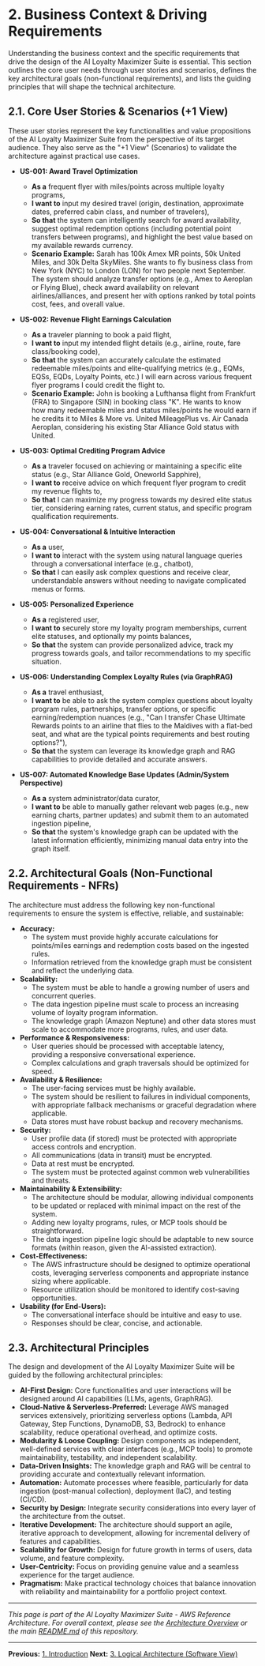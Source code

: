 # 2. Business Context & Driving Requirements

Understanding the business context and the specific requirements that drive the design of the AI Loyalty Maximizer Suite is essential. This section outlines the core user needs through user stories and scenarios, defines the key architectural goals (non-functional requirements), and lists the guiding principles that will shape the technical architecture.

## 2.1. Core User Stories & Scenarios (+1 View)

These user stories represent the key functionalities and value propositions of the AI Loyalty Maximizer Suite from the perspective of its target audience. They also serve as the "+1 View" (Scenarios) to validate the architecture against practical use cases.

* **US-001: Award Travel Optimization**
    * **As a** frequent flyer with miles/points across multiple loyalty programs,
    * **I want to** input my desired travel (origin, destination, approximate dates, preferred cabin class, and number of travelers),
    * **So that** the system can intelligently search for award availability, suggest optimal redemption options (including potential point transfers between programs), and highlight the best value based on my available rewards currency.
    * **Scenario Example:** Sarah has 100k Amex MR points, 50k United Miles, and 30k Delta SkyMiles. She wants to fly business class from New York (NYC) to London (LON) for two people next September. The system should analyze transfer options (e.g., Amex to Aeroplan or Flying Blue), check award availability on relevant airlines/alliances, and present her with options ranked by total points cost, fees, and overall value.

* **US-002: Revenue Flight Earnings Calculation**
    * **As a** traveler planning to book a paid flight,
    * **I want to** input my intended flight details (e.g., airline, route, fare class/booking code),
    * **So that** the system can accurately calculate the estimated redeemable miles/points and elite-qualifying metrics (e.g., EQMs, EQSs, EQDs, Loyalty Points, etc.) I will earn across various frequent flyer programs I could credit the flight to.
    * **Scenario Example:** John is booking a Lufthansa flight from Frankfurt (FRA) to Singapore (SIN) in booking class "K". He wants to know how many redeemable miles and status miles/points he would earn if he credits it to Miles & More vs. United MileagePlus vs. Air Canada Aeroplan, considering his existing Star Alliance Gold status with United.

* **US-003: Optimal Crediting Program Advice**
    * **As a** traveler focused on achieving or maintaining a specific elite status (e.g., Star Alliance Gold, Oneworld Sapphire),
    * **I want to** receive advice on which frequent flyer program to credit my revenue flights to,
    * **So that** I can maximize my progress towards my desired elite status tier, considering earning rates, current status, and specific program qualification requirements.

* **US-004: Conversational & Intuitive Interaction**
    * **As a** user,
    * **I want to** interact with the system using natural language queries through a conversational interface (e.g., chatbot),
    * **So that** I can easily ask complex questions and receive clear, understandable answers without needing to navigate complicated menus or forms.

* **US-005: Personalized Experience**
    * **As a** registered user,
    * **I want to** securely store my loyalty program memberships, current elite statuses, and optionally my points balances,
    * **So that** the system can provide personalized advice, track my progress towards goals, and tailor recommendations to my specific situation.

* **US-006: Understanding Complex Loyalty Rules (via GraphRAG)**
    * **As a** travel enthusiast,
    * **I want to** be able to ask the system complex questions about loyalty program rules, partnerships, transfer options, or specific earning/redemption nuances (e.g., "Can I transfer Chase Ultimate Rewards points to an airline that flies to the Maldives with a flat-bed seat, and what are the typical points requirements and best routing options?"),
    * **So that** the system can leverage its knowledge graph and RAG capabilities to provide detailed and accurate answers.

* **US-007: Automated Knowledge Base Updates (Admin/System Perspective)**
    * **As a** system administrator/data curator,
    * **I want to** be able to manually gather relevant web pages (e.g., new earning charts, partner updates) and submit them to an automated ingestion pipeline,
    * **So that** the system's knowledge graph can be updated with the latest information efficiently, minimizing manual data entry into the graph itself.

## 2.2. Architectural Goals (Non-Functional Requirements - NFRs)

The architecture must address the following key non-functional requirements to ensure the system is effective, reliable, and sustainable:

* **Accuracy:**
    * The system must provide highly accurate calculations for points/miles earnings and redemption costs based on the ingested rules.
    * Information retrieved from the knowledge graph must be consistent and reflect the underlying data.
* **Scalability:**
    * The system must be able to handle a growing number of users and concurrent queries.
    * The data ingestion pipeline must scale to process an increasing volume of loyalty program information.
    * The knowledge graph (Amazon Neptune) and other data stores must scale to accommodate more programs, rules, and user data.
* **Performance & Responsiveness:**
    * User queries should be processed with acceptable latency, providing a responsive conversational experience.
    * Complex calculations and graph traversals should be optimized for speed.
* **Availability & Resilience:**
    * The user-facing services must be highly available.
    * The system should be resilient to failures in individual components, with appropriate fallback mechanisms or graceful degradation where applicable.
    * Data stores must have robust backup and recovery mechanisms.
* **Security:**
    * User profile data (if stored) must be protected with appropriate access controls and encryption.
    * All communications (data in transit) must be encrypted.
    * Data at rest must be encrypted.
    * The system must be protected against common web vulnerabilities and threats.
* **Maintainability & Extensibility:**
    * The architecture should be modular, allowing individual components to be updated or replaced with minimal impact on the rest of the system.
    * Adding new loyalty programs, rules, or MCP tools should be straightforward.
    * The data ingestion pipeline logic should be adaptable to new source formats (within reason, given the AI-assisted extraction).
* **Cost-Effectiveness:**
    * The AWS infrastructure should be designed to optimize operational costs, leveraging serverless components and appropriate instance sizing where applicable.
    * Resource utilization should be monitored to identify cost-saving opportunities.
* **Usability (for End-Users):**
    * The conversational interface should be intuitive and easy to use.
    * Responses should be clear, concise, and actionable.

## 2.3. Architectural Principles

The design and development of the AI Loyalty Maximizer Suite will be guided by the following architectural principles:

* **AI-First Design:** Core functionalities and user interactions will be designed around AI capabilities (LLMs, agents, GraphRAG).
* **Cloud-Native & Serverless-Preferred:** Leverage AWS managed services extensively, prioritizing serverless options (Lambda, API Gateway, Step Functions, DynamoDB, S3, Bedrock) to enhance scalability, reduce operational overhead, and optimize costs.
* **Modularity & Loose Coupling:** Design components as independent, well-defined services with clear interfaces (e.g., MCP tools) to promote maintainability, testability, and independent scalability.
* **Data-Driven Insights:** The knowledge graph and RAG will be central to providing accurate and contextually relevant information.
* **Automation:** Automate processes where feasible, particularly for data ingestion (post-manual collection), deployment (IaC), and testing (CI/CD).
* **Security by Design:** Integrate security considerations into every layer of the architecture from the outset.
* **Iterative Development:** The architecture should support an agile, iterative approach to development, allowing for incremental delivery of features and capabilities.
* **Scalability for Growth:** Design for future growth in terms of users, data volume, and feature complexity.
* **User-Centricity:** Focus on providing genuine value and a seamless experience for the target audience.
* **Pragmatism:** Make practical technology choices that balance innovation with reliability and maintainability for a portfolio project context.

---
*This page is part of the AI Loyalty Maximizer Suite - AWS Reference Architecture. For overall context, please see the [Architecture Overview](./00_ARCHITECTURE_OVERVIEW.md) or the main [README.md](../../README.md) of this repository.*

---
**Previous:** [1. Introduction](./01_INTRODUCTION.md)
**Next:** [3. Logical Architecture (Software View)](./03_LOGICAL_ARCHITECTURE.md)